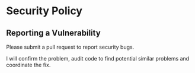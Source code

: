 # Security Policy

## Reporting a Vulnerability

Please submit a pull request to report security bugs.  

I will confirm the problem, audit code to find potential similar problems and coordinate the fix.
